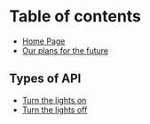 # Table of contents

* [Home Page](README.md)
* [Our plans for the future](our-plans-for-the-future.md)

## Types of API

* [Turn the lights on](types-of-api/turn-the-lights-on.md)
* [Turn the lights off](types-of-api/turn-the-lights-off.md)
